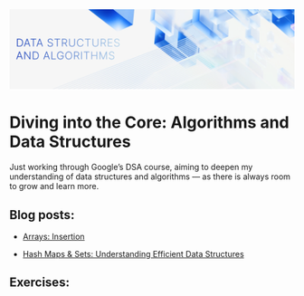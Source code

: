 <img src="./Untitled.svg" alt="DSA-banner" />

# Diving into the Core: Algorithms and Data Structures

Just working through Google’s DSA course, aiming to deepen my understanding of data structures and algorithms — as there is always room to grow and learn more.

## Blog posts:

- [Arrays: Insertion](./Arrays/arrays.mdx)

- [Hash Maps & Sets: Understanding Efficient Data Structures](./HashTables/hashMapsAndSets.mdx)

## Exercises:
